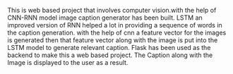 This is web based project that involves computer vision.with the help of CNN-RNN model image caption generator has been built. LSTM an improved version of RNN helped a lot in providing a sequence of words in the caption generation. with the help of cnn a feature vector for the images is generated then that feature vector along with the image is put into the LSTM model to generate relevant caption. Flask has been used as the backend to make this a web based project. The Caption along with the Image is displayed to the user as a result.
